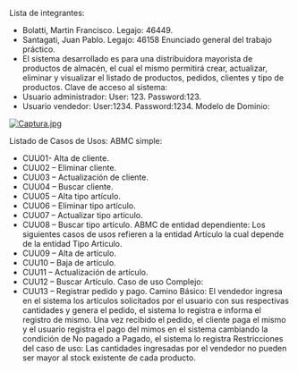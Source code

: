 Lista de integrantes:
-	Bolatti, Martin Francisco.  Legajo: 46449.
-	Santagati, Juan Pablo. Legajo: 46158
Enunciado general del trabajo práctico.
-	El sistema desarrollado es para una distribuidora mayorista de productos de almacén, el cual el mismo permitirá crear, actualizar, eliminar y visualizar el listado de productos, pedidos, clientes y tipo de productos.
Clave de acceso al sistema:
-	Usuario administrador:
User: 123.
Password:123.
-	Usuario vendedor:
User:1234.
Password:1234.
Modelo de Dominio:

[![Captura.jpg](https://i.postimg.cc/bYFhVRrJ/Captura.jpg)](https://postimg.cc/3WpVdmg5)

Listado de Casos de Usos: 
ABMC simple: 
-	CUU01- Alta de cliente.
-	CUU02 – Eliminar cliente.
-	CUU03 – Actualización de cliente.
-	CUU04 – Buscar cliente.
-	CUU05 – Alta tipo artículo.
-	CUU06 – Eliminar tipo artículo.
-	CUU07 – Actualizar tipo artículo.
-	CUU08 – Buscar tipo artículo.
ABMC de entidad dependiente:
Los siguientes casos de usos refieren a la entidad Artículo la cual depende de la entidad Tipo Articulo.
-	CUU09 – Alta de artículo.
-	CUU10 – Baja de artículo.
-	CUU11 – Actualización de artículo.
-	CUU12 – Buscar Artículo.
Caso de uso Complejo:
-	CUU13 – Registrar pedido y pago.
Camino Básico: 
El vendedor ingresa en el sistema los artículos solicitados por el usuario con sus respectivas cantidades y genera el pedido, el sistema lo registra e informa el registro de mismo.
Una vez recibido el pedido, el cliente paga el mismo y el usuario registra el pago del mimos en el sistema cambiando la condición de No pagado a Pagado, el sistema lo registra
Restricciones del caso de uso: Las cantidades ingresadas por el vendedor no pueden ser mayor al stock existente de cada producto.
